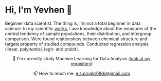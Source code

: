# Hi, I'm Yevhen 👋
Beginner data scientist.
The thing is, I'm not a total beginner in data science. In my scientific <a href='https://scholar.google.com/citations?user=kdQk3MkAAAAJ&hl=ru'>works</a>, I use knowledge about the measures of the central tendency of sample populations, their distribution, and intergroup comparison. Were found relationships between chemical structure  and  targets property of studied compounds. Conducted regression analysis (linear, polynomial, logit- and probit).



<p align='center'>
   🌱 I'm currently study Machine Learning for Data Analysis (<a href = "https://github.com/pruhlo/notes-for-Data-Science">look at my repository</a>)
</p>
<p align='center'>
   📫 How to reach me: <a href='mailto:e.s.pruglo1986@gmail.com'>e.s.pruglo1986@gmail.com</a>
</p>

<!--
**pruhlo/pruhlo** is a ✨ _special_ ✨ repository because its `README.md` (this file) appears on your GitHub profile.

Here are some ideas to get you started:

- 🔭 I’m currently working on ...
- 🌱 I’m currently learning ...
- 👯 I’m looking to collaborate on ...
- 🤔 I’m looking for help with ...
- 💬 Ask me about ...
- 📫 How to reach me: ...
- 😄 Pronouns: ...
- ⚡ Fun fact: ...
-->

